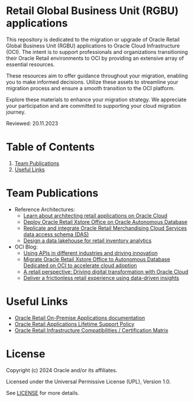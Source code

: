 # Retail Global Business Unit (RGBU) applications
 
This repository is dedicated to the migration or upgrade of Oracle Retail Global Business Unit (RGBU) applications to Oracle Cloud Infrastructure (OCI). The intent is to support professionals and organizations transitioning their Oracle Retail environments to OCI by providing an extensive array of essential resources.

These resources aim to offer guidance throughout your migration, enabling you to make informed decisions. Utilize these assets to streamline your migration process and ensure a smooth transition to the OCI platform.

Explore these materials to enhance your migration strategy. We appreciate your participation and are committed to supporting your cloud migration journey.

Reviewed: 20.11.2023

# Table of Contents
 
1. [Team Publications](#team-publications)
2. [Useful Links](#useful-links)

# Team Publications

- Reference Architectures:
  - [Learn about architecting retail applications on Oracle Cloud](https://docs.oracle.com/en/solutions/learn-implement-rms-on-oci/index.html)
  - [Deploy Oracle Retail Xstore Office on Oracle Autonomous Database](https://docs.oracle.com/en/solutions/oci-adb-xstore-office/index.html)
  - [Replicate and integrate Oracle Retail Merchandising Cloud Services data access schema (DAS)](https://docs.oracle.com/en/solutions/retail-das-on-oci/index.html)
  - [Design a data lakehouse for retail inventory analytics](https://docs.oracle.com/en/solutions/design-retail-lakehouse/index.html)
- OCI Blog:
  - [Using APIs in different industries and driving innovation](https://blogs.oracle.com/cloud-infrastructure/post/using-apis-in-different-industries)
  - [Migrate Oracle Retail Xstore Office to Autonomous Database Dedicated on OCI to accelerate cloud adoption](https://blogs.oracle.com/cloud-infrastructure/post/oracle-retail-xstore-office-adb-dedicated)
  - [A retail perspective: Driving digital transformation with Oracle Cloud](https://blogs.oracle.com/cloud-infrastructure/post/a-retail-perspective-driving-digital-transformation-with-oracle-cloud)
  - [Deliver a frictionless retail experience using data-driven insights](https://blogs.oracle.com/cloud-infrastructure/post/data-lakehouse-architecture-retail-inventory-analytics)

# Useful Links
 
- [Oracle Retail On-Premise Applications documentation](https://docs.oracle.com/en/industries/retail/onpremapps.html)
- [Oracle Retail Applications Lifetime Support Policy](https://www.oracle.com/us/assets/lifetime-support-retail-brochure-069175.pdf)
- [Oracle Retail Infrastructure Compatibilities / Certification Matrix](https://support.oracle.com/epmos/faces/DocumentDisplay?id=857142.1)


# License
 
Copyright (c) 2024 Oracle and/or its affiliates.
 
Licensed under the Universal Permissive License (UPL), Version 1.0.
 
See [LICENSE](https://github.com/oracle-devrel/technology-engineering/blob/main/LICENSE) for more details.